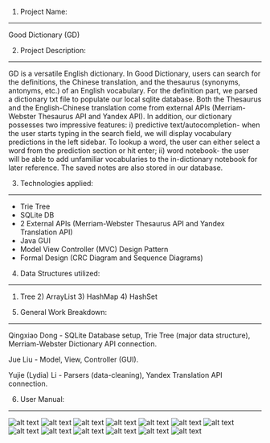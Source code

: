 1. Project Name:
--------------------------
Good Dictionary (GD)

2. Project Description:
--------------------------
GD is a versatile English dictionary. In Good Dictionary, users can search for the definitions, the Chinese translation, and the thesaurus (synonyms, antonyms, etc.) of an English vocabulary. For the definition part, we parsed a dictionary txt file to populate our local sqlite database. Both the Thesaurus and the English-Chinese translation come from external APIs (Merriam-Webster Thesaurus API and Yandex API). In addition, our dictionary possesses two impressive features: 
i)  predictive text/autocompletion- when the user starts typing in the search field, we will display vocabulary predictions in the left sidebar. To lookup a word, the user can either select a word from the prediction section or hit enter; 
ii) word notebook- the user will be able to add unfamiliar vocabularies to the in-dictionary notebook for later reference. The saved notes are also stored in our database. 

3. Technologies applied:
--------------------------
- Trie Tree
- SQLite DB
- 2 External APIs (Merriam-Webster Thesaurus API and Yandex Translation API)
- Java GUI
- Model View Controller (MVC) Design Pattern
- Formal Design (CRC Diagram and Sequence Diagrams)

4. Data Structures utilized:
--------------------------
1)  Tree   2)  ArrayList   3)  HashMap   4)  HashSet

5. General Work Breakdown:
--------------------------
Qingxiao Dong -
SQLite Database setup, Trie Tree (major data structure), Merriam-Webster Dictionary API connection.

Jue Liu -
Model, View, Controller (GUI).

Yujie (Lydia) Li -
Parsers (data-cleaning), Yandex Translation API connection.

6. User Manual: 
--------------------------
![alt text](https://github.com/cit-upenn/gd/blob/master/GDUserManual/file-page1.png "")
![alt text](https://github.com/cit-upenn/gd/blob/master/GDUserManual/file-page2.png "")
![alt text](https://github.com/cit-upenn/gd/blob/master/GDUserManual/file-page3.png "")
![alt text](https://github.com/cit-upenn/gd/blob/master/GDUserManual/file-page4.png "")
![alt text](https://github.com/cit-upenn/gd/blob/master/GDUserManual/file-page5.png "")
![alt text](https://github.com/cit-upenn/gd/blob/master/GDUserManual/file-page6.png "")
![alt text](https://github.com/cit-upenn/gd/blob/master/GDUserManual/file-page7.png "")
![alt text](https://github.com/cit-upenn/gd/blob/master/GDUserManual/file-page8.png "")
![alt text](https://github.com/cit-upenn/gd/blob/master/GDUserManual/file-page9.png "")
![alt text](https://github.com/cit-upenn/gd/blob/master/GDUserManual/file-page10.png "")
![alt text](https://github.com/cit-upenn/gd/blob/master/GDUserManual/file-page11.png "")
![alt text](https://github.com/cit-upenn/gd/blob/master/GDUserManual/file-page12.png "")
![alt text](https://github.com/cit-upenn/gd/blob/master/GDUserManual/file-page13.png "")
